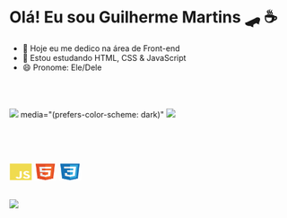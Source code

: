 <h1>Olá! Eu sou Guilherme Martins 🛹 ☕</h1>


- 🔭 Hoje eu me dedico na área de Front-end 
- 🌱 Estou estudando HTML, CSS & JavaScript
- 😄 Pronome: Ele/Dele
<br><br><br>

<div style="display: inline-block"><br>
<picture>
    <source>
        <img src="https://github-readme-stats.vercel.app/api?username=Martins-Guilherme&show_icons=true&theme=dark"/>
        media="(prefers-color-scheme: dark)"
    </source>
</picture>

<picture>
    <img src="https://github-readme-stats.vercel.app/api/top-langs/?username=Martins-Guilherme&langs_count=8&layout=compact&theme=dark"/>
</picture>

</div>

<br><br><br>

<div>
  <img align="center" alt="Gui-Js" height="30" width="40" src="https://raw.githubusercontent.com/devicons/devicon/master/icons/javascript/javascript-plain.svg">
  <img align="center" alt="Gui-HTML" height="30" width="40" src="https://raw.githubusercontent.com/devicons/devicon/master/icons/html5/html5-original.svg">
  <img align="center" alt="Gui-CSS" height="30" width="40" src="https://raw.githubusercontent.com/devicons/devicon/master/icons/css3/css3-original.svg">
  </div><br><br>
    
  <div>
    <a href="https://www.linkedin.com/in/guilherme-martins6991/" target="_blank"><img src="https://img.shields.io/badge/-LinkedIn-%230077B5?style=for-the-badge&logo=linkedin&logoColor=white" target="_blank"></a> 
  
  
  </div>
